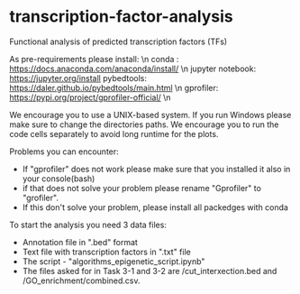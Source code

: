 # transcription-factor-analysis


Functional analysis of predicted transcription factors (TFs)

As pre-requirements please install: \n
conda : https://docs.anaconda.com/anaconda/install/ \n
jupyter notebook: https://jupyter.org/install 
pybedtools: https://daler.github.io/pybedtools/main.html \n
gprofiler: https://pypi.org/project/gprofiler-official/ \n

We encourage you to use a UNIX-based system. If you run Windows please make sure to change the directories paths. 
We encourage you to run the code cells separately to avoid long runtime for the plots.

Problems you can encounter:

- If "gprofiler" does not work please make sure that you installed it also in your console(bash)
- if that does not solve your problem please rename "Gprofiler" to "grofiler". 
- If this don't solve your problem, please install all packedges with conda 

To start the analysis you need 3 data files: 

- Annotation file in ".bed" format
- Text file with transcription factors in ".txt" file
- The script - "algorithms_epigenetic_script.ipynb"
- The files asked for in Task 3-1 and 3-2 are /cut_interxection.bed and /GO_enrichment/combined.csv.

